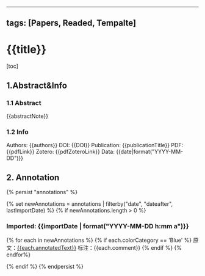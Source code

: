 
---
tags: [Papers, Readed, Tempalte]
---
# {{title}}
[toc]
## 1.Abstract&Info
### 1.1 Abstract
{{abstractNote}}

### 1.2 Info
Authors: {{authors}}
DOI: {{DOI}}
Publication: {{publicationTitle}}
PDF: {{pdfLink}}
Zotero: {{pdfZoteroLink}}
Data: {{date|format("YYYY-MM-DD")}}

## 2. Annotation
{% persist "annotations" %}

{% set newAnnotations = annotations | filterby("date", "dateafter", lastImportDate) %}
{% if newAnnotations.length > 0 %}
### Imported: {{importDate | format("YYYY-MM-DD h:mm a")}}

{% for each in newAnnotations %}
{% if each.colorCategory == 'Blue' %}
原文：[{{each.annotatedText}}](zotero://open-pdf/library/items/{{each.attachment.itemKey}}?page={{each.page}}&annotation={{each.id}})
标注：{{each.comment}}
{% endif %}
{% endfor%}

{% endif %}
{% endpersist %}
